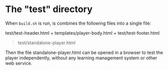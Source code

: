 # The "test" directory

When `build.sh` is run, is combines the following files into a single file:

test/test-header.html + templates/player-body.html + test/test-footer.html
> test/standalone-player.html

Then the file standalone-player.html can be opened in a browser to test the
player independently, without any learning management system or other web
service.
